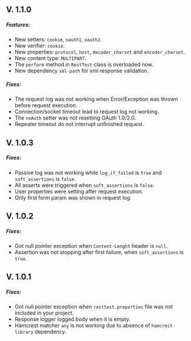 ## V. 1.1.0
##### Features:
* New setters: `cookie`, `oauth1`, `oauth2`.
* New verifier: `cookie`.
* New properties: `protocol`, `host`, `decoder_charset` and `encoder_charset`.
* New content type: `MULTIPART`.
* The `perform` method in `RestTest` class is overloaded now.
* New dependency `xml-path` for xml response validation.

##### Fixes:
* The request log was not working when Error/Exception was thrown before request execution.
* Connection/socket timeout lead to request log not working.
* The `noAuth` setter was not resetting OAuth 1.0/2.0.
* Repeater timeout do not interrupt unfinished request.

## V. 1.0.3
##### Fixes:
* Passive log was not working while `log_if_failed` is `true` and `soft_assertions` is `false`.
* All asserts were triggered when `soft_assertions` is `false`.
* User properties were setting after request execution. 
* Only first form param was shown in request log.

## V. 1.0.2
##### Fixes:
* Got null pointer exception when `Content-Lenght` header is `null`.
* Assertion was not stopping after first failure, when `soft_assertions` is `true`.

## V. 1.0.1
##### Fixes:
* Got null pointer exception when `resttest.properties` file was not included in your project.
* Response logger logged body when it is empty.
* Hamcrest matcher `any` is not working due to absence of `hamcrest-library` dependency.